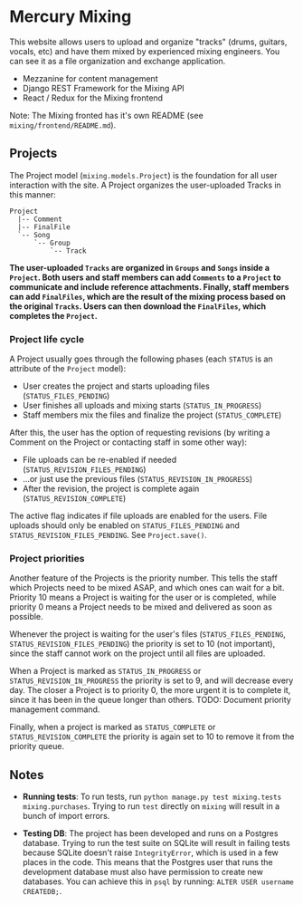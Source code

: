 # Mercury Mixing

This website allows users to upload and organize "tracks" (drums, guitars,
vocals, etc) and have them mixed by experienced mixing engineers. You can see
it as a file organization and exchange application.

- Mezzanine for content management
- Django REST Framework for the Mixing API
- React / Redux for the Mixing frontend

Note: The Mixing fronted has it's own README (see `mixing/frontend/README.md`).

## Projects

The Project model (`mixing.models.Project`) is the foundation for all user
interaction with the site. A Project organizes the user-uploaded Tracks in this
manner:

```
Project
  |-- Comment
  |-- FinalFile
  `-- Song
      `-- Group
          `-- Track
```

**The user-uploaded `Tracks` are organized in `Groups` and `Songs` inside a
`Project`. Both users and staff members can add `Comments` to a `Project` to
communicate and include reference attachments. Finally, staff members can add
`FinalFiles`, which are the result of the mixing process based on the original
`Tracks`. Users can then download the `FinalFiles`, which completes the
`Project`.**

### Project life cycle

A Project usually goes through the following phases (each `STATUS` is an
attribute of the `Project` model):

- User creates the project and starts uploading files (`STATUS_FILES_PENDING`)
- User finishes all uploads and mixing starts (`STATUS_IN_PROGRESS`)
- Staff members mix the files and finalize the project (`STATUS_COMPLETE`)

After this, the user has the option of requesting revisions (by writing a
Comment on the Project or contacting staff in some other way):

- File uploads can be re-enabled if needed (`STATUS_REVISION_FILES_PENDING`)
- ...or just use the previous files (`STATUS_REVISION_IN_PROGRESS`)
- After the revision, the project is complete again
  (`STATUS_REVISION_COMPLETE`)

The active flag indicates if file uploads are enabled for the users. File
uploads should only be enabled on `STATUS_FILES_PENDING` and
`STATUS_REVISION_FILES_PENDING`. See `Project.save()`.

### Project priorities

Another feature of the Projects is the priority number. This tells the staff
which Projects need to be mixed ASAP, and which ones can wait for a bit.
Priority 10 means a Project is waiting for the user or is completed, while
priority 0 means a Project needs to be mixed and delivered as soon as possible.

Whenever the project is waiting for the user's files (`STATUS_FILES_PENDING`,
`STATUS_REVISION_FILES_PENDING`) the priority is set to 10 (not important),
since the staff cannot work on the project until all files are uploaded.

When a Project is marked as `STATUS_IN_PROGRESS` or
`STATUS_REVISION_IN_PROGRESS` the priority is set to 9, and will decrease every
day. The closer a Project is to priority 0, the more urgent it is to complete
it, since it has been in the queue longer than others. TODO: Document priority
management command.

Finally, when a project is marked as `STATUS_COMPLETE` or
`STATUS_REVISION_COMPLETE` the priority is again set to 10 to remove it from
the priority queue.

## Notes

- **Running tests**: To run tests, run `python manage.py test mixing.tests
  mixing.purchases`. Trying to run `test` directly on `mixing` will result in a
  bunch of import errors.

- **Testing DB**: The project has been developed and runs on a Postgres
  database. Trying to run the test suite on SQLite will result in failing tests
  because SQLite doesn't raise `IntegrityError`, which is used in a few places
  in the code. This means that the Postgres user that runs the development
  database must also have permission to create new databases. You can achieve
  this in `psql` by running: `ALTER USER username CREATEDB;`.
